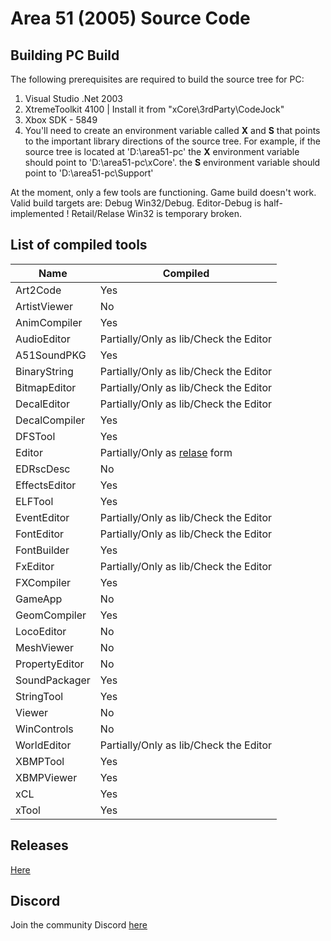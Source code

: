 # Area 51 (2005) Source Code

## Building PC Build

The following prerequisites are required to build the source tree for PC:

1. Visual Studio .Net 2003
2. XtremeToolkit 4100 | Install it from "xCore\3rdParty\CodeJock"
3. Xbox SDK - 5849
4. You'll need to create an environment variable called **X** and **S** that points to the important library directions of the source tree. For example, if the source tree is located at 'D:\area51-pc' the **X** environment variable should point to 'D:\area51-pc\xCore'. the **S** environment variable should point to 'D:\area51-pc\Support'

At the moment, only a few tools are functioning. Game build doesn't work. Valid build targets are: Debug Win32/Debug. Editor-Debug is half-implemented ! Retail/Relase Win32 is temporary broken.

## List of compiled tools
Name           | Compiled
---------------| ----------------------
Art2Code       | Yes
ArtistViewer   | No
AnimCompiler   | Yes
AudioEditor    | Partially/Only as lib/Check the Editor
A51SoundPKG    | Yes
BinaryString   | Partially/Only as lib/Check the Editor
BitmapEditor   | Partially/Only as lib/Check the Editor
DecalEditor    | Partially/Only as lib/Check the Editor
DecalCompiler  | Yes
DFSTool        | Yes
Editor         | Partially/Only as [relase](https://github.com/gabengaGamer/area51-pc/releases/tag/Editor) form
EDRscDesc      | No
EffectsEditor  | Yes
ELFTool        | Yes
EventEditor    | Partially/Only as lib/Check the Editor
FontEditor     | Partially/Only as lib/Check the Editor
FontBuilder    | Yes
FxEditor       | Partially/Only as lib/Check the Editor
FXCompiler     | Yes
GameApp        | No
GeomCompiler   | Yes
LocoEditor     | No
MeshViewer     | No
PropertyEditor | No
SoundPackager  | Yes
StringTool     | Yes
Viewer         | No
WinControls    | No
WorldEditor    | Partially/Only as lib/Check the Editor
XBMPTool       | Yes
XBMPViewer     | Yes
xCL            | Yes
xTool          | Yes

## Releases

[Here](https://github.com/ProjectDreamland/area51/releases/)

## Discord

Join the community Discord [here](https://discord.gg/7gGhFSjxsq)
